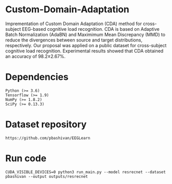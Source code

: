 # Custom-Domain-Adaptation
Imprementation of Custom Domain Adaptation (CDA) method for cross-subject EEG-based cognitive load recognition. CDA is based on Adaptive Batch Normalization (AdaBN) and Maximimum Mean Discrepancy (MMD) to reduce the divergences between source and target distributions, respectively. Our proposal was applied on a public dataset for cross-subject cognitive load recognition. Experimental results showed that CDA obtained an accuracy of 98.2±2.67%.

# Dependencies
	
	Python (>= 3.6)
	Tensorflow (>= 1.9)
	NumPy (>= 1.8.2)
	SciPy (>= 0.13.3)

# Dataset repository
	
	https://github.com/pbashivan/EEGLearn

# Run code
	
	CUDA_VISIBLE_DEVICES=0 python3 run_main.py --model resrecnet --dataset pbashivan --output outputs/resrecnet
	
